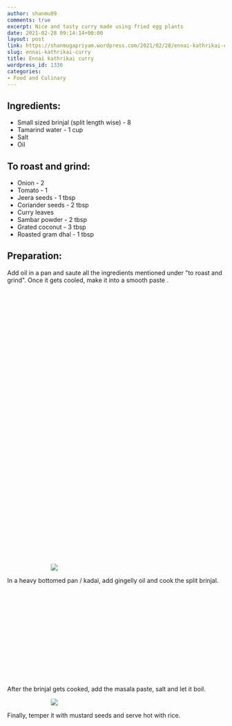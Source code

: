 ```yaml
---
author: shanmu09
comments: true
excerpt: Nice and tasty curry made using fried egg plants
date: 2021-02-28 09:14:14+00:00
layout: post
link: https://shanmugapriyam.wordpress.com/2021/02/28/ennai-kathrikai-curry/
slug: ennai-kathrikai-curry
title: Ennai kathrikai curry
wordpress_id: 1336
categories:
- Food and Culinary
---
```

<style>
.square {
    float:left;
    width: 49%;
    border-radius:5%;
    padding-bottom : 40%; /* = width for a 1:1 aspect ratio */
    margin:0.5%;
    background-position:center center;
    background-repeat:no-repeat;
    background-size:cover; /* you change this to "contain" if you don't want the images to be cropped */
}
	
#break {
    clear:both;
}

.img_1{background-image:url('https://shanmugapriyam.files.wordpress.com/2020/11/00100lrportrait_00100_burst20200414164616213_cover.jpg');}
.img_2{background-image:url('https://shanmugapriyam.files.wordpress.com/2020/11/00000img_00000_burst20200414165232109_cover-1.jpg');}
.img_3{background-image:url('https://shanmugapriyam.files.wordpress.com/2020/11/00000img_00000_burst20200414164933034_cover.jpg');}
.img_4{background-image:url('https://shanmugapriyam.files.wordpress.com/2020/11/00000portrait_00000_burst20200414165923875.jpg');}
.img_5{background-image:url('https://shanmugapriyam.files.wordpress.com/2020/11/00000img_00000_burst20200414170053810_cover-1.jpg');}
.img_6{background-image:url('https://shanmugapriyam.files.wordpress.com/2020/11/00000img_00000_burst20200414170011458_cover.jpg');}
.img_7{background-image:url('https://shanmugapriyam.files.wordpress.com/2020/11/00100lrportrait_00100_burst20201027065801933_cover.jpg');}
.img_8{background-image:url('https://shanmugapriyam.files.wordpress.com/2020/11/00100lrportrait_00100_burst20201027065805160_cover.jpg');}


.resize_fit_center {
    max-width:60%;
    max-height:60%;
    vertical-align: middle;
    display: block;
    margin-left: auto;
    margin-right: auto;
    border-radius:5%;
}

.center {
  margin: auto;
  width: 60%;
}
</style>





## Ingredients:







  * Small sized brinjal (split length wise) - 8
  * Tamarind water - 1 cup
  * Salt
  * Oil






## To roast and grind:







  * Onion - 2
  * Tomato - 1
  * Jeera seeds - 1 tbsp
  * Coriander seeds - 2 tbsp
  * Curry leaves
  * Sambar powder - 2 tbsp
  * Grated coconut - 3 tbsp
  * Roasted gram dhal - 1 tbsp






## Preparation:







Add oil in a pan and saute all the ingredients mentioned under "to roast and grind". Once it gets cooled, make it into a smooth paste .



<div class="square img_1">
</div>
<div class="square img_2">
</div>
<div class="square img_3">
</div>
<div class="square img_4">
</div>
<div class="square img_5">
</div>
<div class="square img_6">
</div>
<div id="break"> </div>
<p/>


<div>
	<img src="https://shanmugapriyam.files.wordpress.com/2020/11/00100lrportrait_00100_burst20201027065901013_cover.jpg"  class="resize_fit_center"/>
</div>
<p/>




In a heavy bottomed pan / kadai, add gingelly oil and cook the split brinjal.



<div class="square img_7">
</div>
<div class="square img_8">
</div>
<div id="break"> </div>
<p/>





After the brinjal gets cooked, add the masala paste, salt and let it boil.


<div>
	<img src="https://shanmugapriyam.files.wordpress.com/2020/11/00100lrportrait_00100_burst20201027070655996_cover.jpg?w=1024"  class="resize_fit_center"/>
</div>
<p/>


Finally, temper it with mustard seeds and serve hot with rice.


